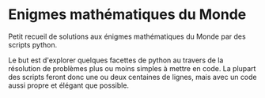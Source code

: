 # Enigmes mathématiques du Monde

Petit recueil de solutions aux énigmes mathématiques du Monde par des scripts python.

Le but est d'explorer quelques facettes de python au travers de la résolution de problèmes plus ou moins simples à mettre en code. La plupart des scripts feront donc une ou deux centaines de lignes, mais avec un code aussi propre et élégant que possible.